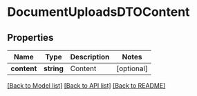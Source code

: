 # DocumentUploadsDTOContent

## Properties
Name | Type | Description | Notes
------------ | ------------- | ------------- | -------------
**content** | **string** | Content | [optional] 

[[Back to Model list]](../README.md#documentation-for-models) [[Back to API list]](../README.md#documentation-for-api-endpoints) [[Back to README]](../README.md)


